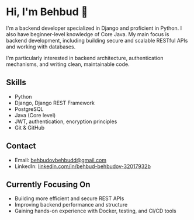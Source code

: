 # Hi, I'm Behbud 👋

I'm a backend developer specialized in Django and proficient in Python. I also have beginner-level knowledge of Core Java. My main focus is backend development, including building secure and scalable RESTful APIs and working with databases.

I'm particularly interested in backend architecture, authentication mechanisms, and writing clean, maintainable code.

## Skills

- Python  
- Django, Django REST Framework  
- PostgreSQL  
- Java (Core level)  
- JWT, authentication, encryption principles  
- Git & GitHub

## Contact

- Email: behbudovbehbudd@gmail.com  
- LinkedIn: [linkedin.com/in/behbud-behbudov-32017932b](https://www.linkedin.com/in/behbud-behbudov-32017932b/)

## Currently Focusing On

- Building more efficient and secure REST APIs  
- Improving backend performance and structure  
- Gaining hands-on experience with Docker, testing, and CI/CD tools
